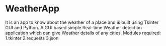# WeatherApp
It is an app to know about the weather of a place and is built using Tkinter GUI and Python.
  A GUI based simple Real-time Weather detection application which can give Weather details of any cities.
 Modules required:
 1.tkinter
 2.requests
 3.json
